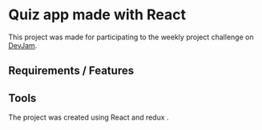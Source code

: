 # Quiz app made with React

This project was made for participating to the weekly project challenge on [DevJam](https://devjam.vercel.app/).

## Requirements / Features 


## Tools

The project was created using React and redux .